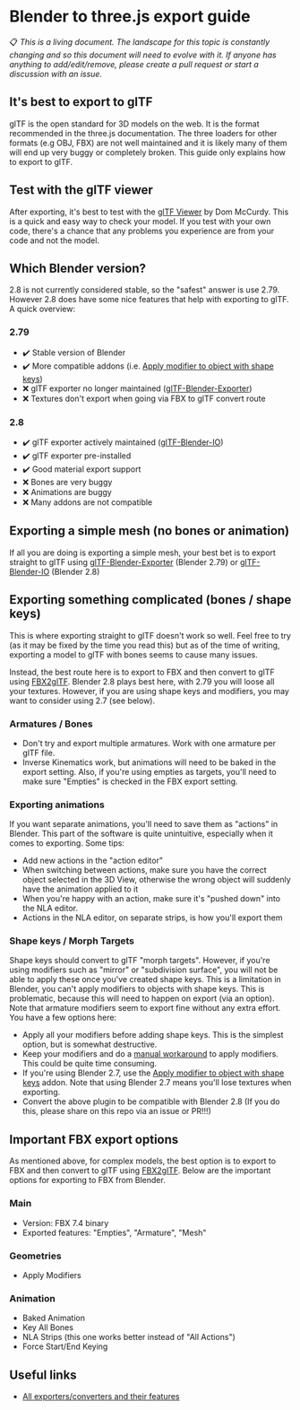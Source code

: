 # Blender to three.js export guide
📋 _This is a living document. The landscape for this topic is constantly changing and so this document will need to evolve with it. If anyone has anything to add/edit/remove, please create a pull request or start a discussion with an issue._

## It's best to export to glTF
glTF is the open standard for 3D models on the web. It is the format recommended in the three.js documentation. The three loaders for other formats (e.g OBJ, FBX) are not well maintained and it is likely many of them will end up very buggy or completely broken. This guide only explains how to export to glTF.

## Test with the glTF viewer
After exporting, it's best to test with the [glTF Viewer](https://gltf-viewer.donmccurdy.com/) by Dom McCurdy. This is a quick and easy way to check your model. If you test with your own code, there's a chance that any problems you experience are from your code and not the model.

## Which Blender version?
2.8 is not currently considered stable, so the "safest" answer is use 2.79. However 2.8 does have some nice features that help with exporting to glTF. A quick overview:

### 2.79
- ✔️ Stable version of Blender
- ✔️ More compatible addons (i.e. [Apply modifier to object with shape keys](https://github.com/przemir/ApplyModifierForObjectWithShapeKeys))
- ❌ glTF exporter no longer maintained ([glTF-Blender-Exporter](https://github.com/KhronosGroup/glTF-Blender-Exporter))
- ❌ Textures don't export when going via FBX to glTF convert route

### 2.8
- ✔️ glTF exporter actively maintained ([glTF-Blender-IO](https://github.com/KhronosGroup/glTF-Blender-IO))
- ✔️ glTF exporter pre-installed
- ✔️ Good material export support
- ❌ Bones are very buggy
- ❌ Animations are buggy
- ❌ Many addons are not compatible

## Exporting a simple mesh (no bones or animation)
If all you are doing is exporting a simple mesh, your best bet is to export straight to glTF using [glTF-Blender-Exporter](https://github.com/KhronosGroup/glTF-Blender-Exporter) (Blender 2.79) or [glTF-Blender-IO](https://github.com/KhronosGroup/glTF-Blender-IO) (Blender 2.8)

## Exporting something complicated (bones / shape keys)
This is where exporting straight to glTF doesn't work so well. Feel free to try (as it may be fixed by the time you read this) but as of the time of writing, exporting a model to glTF with bones seems to cause many issues.

Instead, the best route here is to export to FBX and then convert to glTF using [FBX2glTF](https://github.com/facebookincubator/FBX2glTF). Blender 2.8 plays best here, with 2.79 you will loose all your textures. However, if you are using shape keys and modifiers, you may want to consider using 2.7 (see below).

### Armatures / Bones
- Don't try and export multiple armatures. Work with one armature per glTF file.
- Inverse Kinematics work, but animations will need to be baked in the export setting. Also, if you're using empties as targets, you'll need to make sure "Empties" is checked in the FBX export setting.

### Exporting animations
If you want separate animations, you'll need to save them as "actions" in Blender. This part of the software is quite unintuitive, especially when it comes to exporting. Some tips:
- Add new actions in the "action editor"
- When switching between actions, make sure you have the correct object selected in the 3D View, otherwise the wrong object will suddenly have the animation applied to it
- When you're happy with an action, make sure it's "pushed down" into the NLA editor.
- Actions in the NLA editor, on separate strips, is how you'll export them

### Shape keys / Morph Targets
Shape keys should convert to glTF "morph targets". However, if you're using modifiers such as "mirror" or "subdivision surface", you will not be able to apply these once you've created shape keys. This is a limitation in Blender, you can't apply modifiers to objects with shape keys. This is problematic, because this will need to happen on export (via an option). Note that armature modifiers seem to export fine without any extra effort. You have a few options here:
- Apply all your modifiers before adding shape keys. This is the simplest option, but is somewhat destructive.
- Keep your modifiers and do a [manual workaround](https://blender.stackexchange.com/questions/56795/shape-keys-and-applying-subdivision-surface-modifier) to apply modifiers. This could be quite time consuming.
- If you're using Blender 2.7, use the [Apply modifier to object with shape keys](https://github.com/przemir/ApplyModifierForObjectWithShapeKeys) addon. Note that using Blender 2.7 means you'll lose textures when exporting.
- Convert the above plugin to be compatible with Blender 2.8 (If you do this, please share on this repo via an issue or PR!!!)

## Important FBX export options
As mentioned above, for complex models, the best option is to export to FBX and then convert to glTF using [FBX2glTF](https://github.com/facebookincubator/FBX2glTF). Below are the important options for exporting to FBX from Blender.

### Main 
- Version: FBX 7.4 binary
- Exported features: "Empties", "Armature", "Mesh"

### Geometries 
- Apply Modifiers

### Animation
- Baked Animation
- Key All Bones
- NLA Strips (this one works better instead of "All Actions")
- Force Start/End Keying

## Useful links
- [All exporters/converters and their features](https://github.com/KhronosGroup/glTF/issues/1271)
